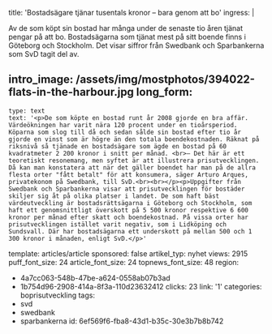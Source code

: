 title: 'Bostadsägare tjänar tusentals kronor – bara genom att bo'
ingress: |
  <p>Av de som köpt sin bostad har många under de senaste tio åren tjänat pengar på att bo. Bostadsägarna som tjänat mest på sitt boende finns i Göteborg och Stockholm. Det visar siffror från Swedbank och Sparbankerna som SvD tagit del av.
  </p>
  
intro_image: /assets/img/mostphotos/394022-flats-in-the-harbour.jpg
long_form:
  -
    type: text
    text: '<p>De som köpte en bostad runt år 2008 gjorde en bra affär. Värdeökningen har varit nära 120 procent under en tioårsperiod. Köparna som slog till då och sedan sålde sin bostad efter tio år gjorde en vinst som är högre än den totala boendekostnaden. Räknat på riksnivå så tjänade en bostadsägare som ägde en bostad på 60 kvadratmeter 2 200 kronor i snitt per månad. <br>– Det här är ett teoretiskt resonemang, men syftet är att illustrera prisutvecklingen. Då kan man konstatera att när det gäller boendet har man på de allra flesta orter "fått betalt" för att konsumera, säger Arturo Arques, privatekonom på Swedbank, till SvD.<br><br></p><p>Uppgifter från Swedbank och Sparbankerna visar att prisutvecklingen för bostäder skiljer sig åt på olika platser i landet. De som haft bäst värdeutveckling är bostadsrättsägarna i Göteborg och Stockholm, som haft ett genomsnittligt överskott på 5 500 kronor respektive 6 600 kronor per månad efter skatt och boendekostnad. På vissa orter har prisutvecklingen istället varit negativ, som i Lidköping och Sundsvall. Där har bostadsägarna ett underskott på mellan 500 och 1 300 kronor i månaden, enligt SvD.</p>'
template: articles/article
sponsored: false
artikel_typ: nyhet
views: 2915
puff_font_size: 24
article_font_size: 24
topnews_font_size: 48
region:
  - 4a7cc063-548b-47be-a624-0558ab07b3ad
  - 1b754d96-2908-414a-8f3a-110d23632412
clicks: 23
link: '1'
categories: boprisutveckling
tags:
  - svd
  - swedbank
  - sparbankerna
id: 6ef569f6-fba8-43d1-b35c-30e3b7b8b742
